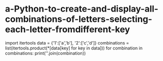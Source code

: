 # a-Python-to-create-and-display-all-combinations-of-letters-selecting-each-letter-fromdifferent-key
import itertools
data = {'1':['a','b'], '2':['c','d']}
combinations = list(itertools.product(*[data[key] for key in data]))
for combination in combinations:
print(''.join(combination))

